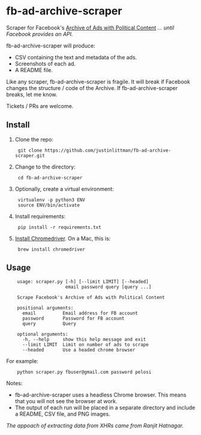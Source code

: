 # fb-ad-archive-scraper
Scraper for Facebook's [Archive of Ads with Political Content](https://www.facebook.com/politicalcontentads) _... until Facebook provides an API._

fb-ad-archive-scraper will produce:
* CSV containing the text and metadata of the ads.
* Screenshots of each ad.
* A README file.

Like any scraper, fb-ad-archive-scraper is fragile. It will break if Facebook changes the structure / code of the 
Archive. If fb-ad-archive-scraper breaks, let me know.

Tickets / PRs are welcome.

## Install
1. Clone the repo:

        git clone https://github.com/justinlittman/fb-ad-archive-scraper.git

2. Change to the directory:

        cd fb-ad-archive-scraper

3. Optionally, create a virtual environment:

        virtualenv -p python3 ENV
        source ENV/bin/activate
        
4. Install requirements:

        pip install -r requirements.txt
        
5. [Install Chromedriver](https://sites.google.com/a/chromium.org/chromedriver/). On a Mac, this is:

        brew install chromedriver
        
## Usage

        usage: scraper.py [-h] [--limit LIMIT] [--headed]
                          email password query [query ...]
        
        Scrape Facebook's Archive of Ads with Political Content
        
        positional arguments:
          email          Email address for FB account
          password       Password for FB account
          query          Query
        
        optional arguments:
          -h, --help     show this help message and exit
          --limit LIMIT  Limit on number of ads to scrape
          --headed       Use a headed chrome browser
  
For example:

        python scraper.py fbuser@gmail.com password pelosi
        
Notes:
* fb-ad-archive-scraper uses a headless Chrome browser. This means that you will not see the browser at work.
* The output of each run will be placed in a separate directory and include a README, CSV file, and PNG images.

_The appoach of extracting data from XHRs came from Ranjit Hatnagar._